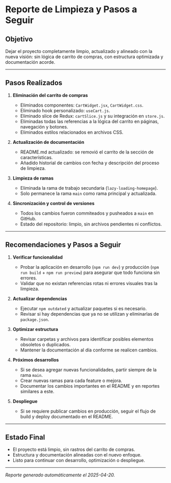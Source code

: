 # Reporte de Limpieza y Pasos a Seguir

## Objetivo
Dejar el proyecto completamente limpio, actualizado y alineado con la nueva visión: sin lógica de carrito de compras, con estructura optimizada y documentación acorde.

---

## Pasos Realizados

1. **Eliminación del carrito de compras**
   - Eliminados componentes: `CartWidget.jsx`, `CartWidget.css`.
   - Eliminado hook personalizado: `useCart.js`.
   - Eliminado slice de Redux: `cartSlice.js` y su integración en `store.js`.
   - Eliminadas todas las referencias a la lógica del carrito en páginas, navegación y botones.
   - Eliminados estilos relacionados en archivos CSS.

2. **Actualización de documentación**
   - README.md actualizado: se removió el carrito de la sección de características.
   - Añadido historial de cambios con fecha y descripción del proceso de limpieza.

3. **Limpieza de ramas**
   - Eliminada la rama de trabajo secundaria (`lazy-loading-homepage`).
   - Solo permanece la rama `main` como rama principal y actualizada.

4. **Sincronización y control de versiones**
   - Todos los cambios fueron commiteados y pusheados a `main` en GitHub.
   - Estado del repositorio: limpio, sin archivos pendientes ni conflictos.

---

## Recomendaciones y Pasos a Seguir

1. **Verificar funcionalidad**
   - Probar la aplicación en desarrollo (`npm run dev`) y producción (`npm run build` + `npm run preview`) para asegurar que todo funciona sin errores.
   - Validar que no existan referencias rotas ni errores visuales tras la limpieza.

2. **Actualizar dependencias**
   - Ejecutar `npm outdated` y actualizar paquetes si es necesario.
   - Revisar si hay dependencias que ya no se utilizan y eliminarlas de `package.json`.

3. **Optimizar estructura**
   - Revisar carpetas y archivos para identificar posibles elementos obsoletos o duplicados.
   - Mantener la documentación al día conforme se realicen cambios.

4. **Próximos desarrollos**
   - Si se desea agregar nuevas funcionalidades, partir siempre de la rama `main`.
   - Crear nuevas ramas para cada feature o mejora.
   - Documentar los cambios importantes en el README y en reportes similares a este.

5. **Despliegue**
   - Si se requiere publicar cambios en producción, seguir el flujo de build y deploy documentado en el README.

---

## Estado Final

- El proyecto está limpio, sin rastros del carrito de compras.
- Estructura y documentación alineadas con el nuevo enfoque.
- Listo para continuar con desarrollo, optimización o despliegue.

---

_Reporte generado automáticamente el 2025-04-20._
